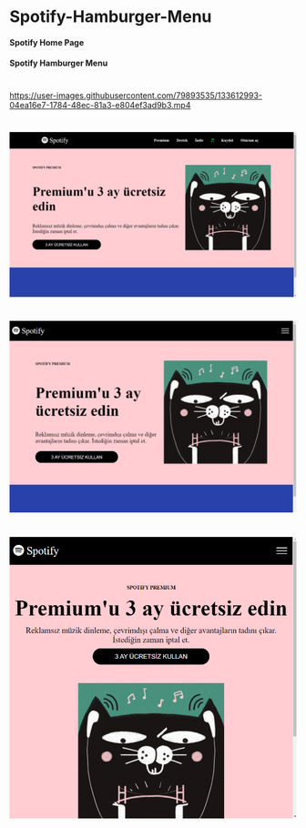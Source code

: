 # Spotify-Hamburger-Menu
#### Spotify Home Page
#### Spotify Hamburger Menu
#
https://user-images.githubusercontent.com/79893535/133612993-04ea16e7-1784-48ec-81a3-e804ef3ad9b3.mp4
#
![spotify1](https://github.com/batukochan/Spotify-Hamburger-Menu/blob/master/spotify-hamburger-menu/spotify1.png)
#
![spotify2](https://github.com/batukochan/Spotify-Hamburger-Menu/blob/master/spotify-hamburger-menu/spotify2.png)
#
![spotify3](https://github.com/batukochan/Spotify-Hamburger-Menu/blob/master/spotify-hamburger-menu/spotify3.png)

